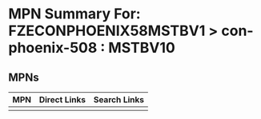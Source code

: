 



# MPN Summary For: FZECONPHOENIX58MSTBV1 > con-phoenix-508 : MSTBV10

## MPNs
  

|MPN|Direct Links|Search Links|
| :--- | :--- | :--- |
||||
